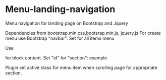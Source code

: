 # Menu-landing-navigation

Menu navigation for landing page on Bootstrap and Jquery

Dependencies from bootstrap.min.css,bootsrap.min.js, jquery.js
For create menu use Bootstrap "navbar". Set for all items menu <a href="#itemForNav"></a>

Use <section> for block content.
Set "id" for "section": example <section id="itemForNav"></section>

Plugin set active class for menu item when scrolling page for appropriate section.

